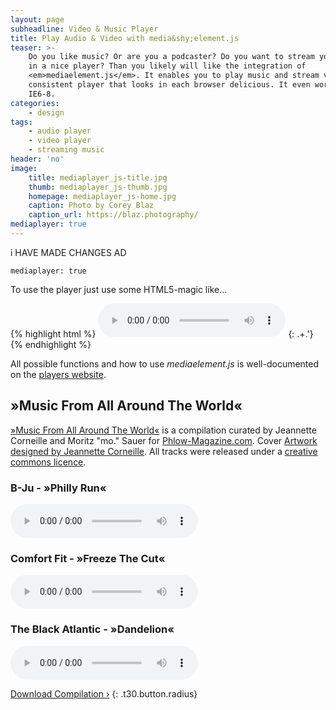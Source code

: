 ```yaml
---
layout: page
subheadline: Video & Music Player
title: Play Audio & Video with media&shy;element.js
teaser: >-
    Do you like music? Or are you a podcaster? Do you want to stream your videos
    in a nice player? Than you likely will like the integration of
    <em>mediaelement.js</em>. It enables you to play music and stream video in a
    consistent player that looks in each browser delicious. It even works in
    IE6-8.
categories:
    - design
tags:
    - audio player
    - video player
    - streaming music
header: 'no'
image:
    title: mediaplayer_js-title.jpg
    thumb: mediaplayer_js-thumb.jpg
    homepage: mediaplayer_js-home.jpg
    caption: Photo by Corey Blaz
    caption_url: https://blaz.photography/
mediaplayer: true
---
```

i HAVE MADE CHANGES AD

```
mediaplayer: true
```

To use the player just use some HTML5-magic like…

{% highlight html %}
<audio src="http://path-to-file.com/music.mp3" type="audio/mp3" controls="controls"></audio>
{: .+.'}
{% endhighlight %}

All possible functions and how to use *mediaelement.js* is well-documented on the [players website](http://mediaelementjs.com/).

## &raquo;Music From All Around The World&laquo;

[&raquo;Music From All Around The World&laquo;](https://archive.org/details/music_from_all_around_the_world) is a compilation curated by Jeannette Corneille and Moritz "mo." Sauer for [Phlow-Magazine.com](http://phlow-magazine.com/). Cover [Artwork designed by Jeannette Corneille](http://mediaelementjs.com/). All tracks were released under a [creative commons licence](http://jcorneille.de/).

### B-Ju - &raquo;Philly Run&laquo;

<audio src="http://archive.org/download/music_from_all_around_the_world/13._music_from_all_around_the_world_-_b-ju_-_philly_run.mp3" type="audio/mp3" controls="controls">&nbsp;</audio>

### Comfort Fit - &raquo;Freeze The Cut&laquo;

<audio src="http://archive.org/download/music_from_all_around_the_world/05._music_from_all_around_the_world_-_comfort_fit_-_freeze_the_cut_opolopos_emotional_draft_remix.mp3" type="audio/mp3" controls="controls">&nbsp;</audio>

### The Black Atlantic - &raquo;Dandelion&laquo;

<audio src="http://archive.org/download/music_from_all_around_the_world/02._music_from_all_around_the_world_-_the_black_atlantic_-_dandelion.mp3" type="audio/mp3" controls="controls">&nbsp;</audio>

[Download Compilation ›](https://archive.org/details/music_from_all_around_the_world)
{: .t30.button.radius}